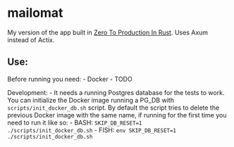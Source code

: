 # mailomat

My version of the app built in [Zero To Production In Rust](https://www.zero2prod.com). 
Uses Axum instead of Actix.

## Use: 

Before running you need: 
    - Docker
    - TODO

Development: 
    - It needs a running Postgres database for the tests to work. 
    You can initialize the Docker image running a PG_DB with `scripts/init_docker_db.sh` script.
    By default the script tries to delete the previous Docker image with the same name, 
    if running for the first time you need to run it like so:
        - BASH: `SKIP_DB_RESET=1 ./scripts/init_docker_db.sh` 
        - FISH: `env SKIP_DB_RESET=1 ./scripts/init_docker_db.sh`
